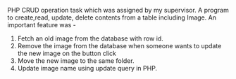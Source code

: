 PHP CRUD operation task which was assigned by my supervisor. A program to create,read, update, delete contents from a table including Image. An important feature was - 
1.    Fetch an old image from the database with row id. 
2.    Remove the image from the database when someone wants to update the new image on the button click 
3.    Move the new image to the same folder. 
4.    Update image name using update query in PHP. 
